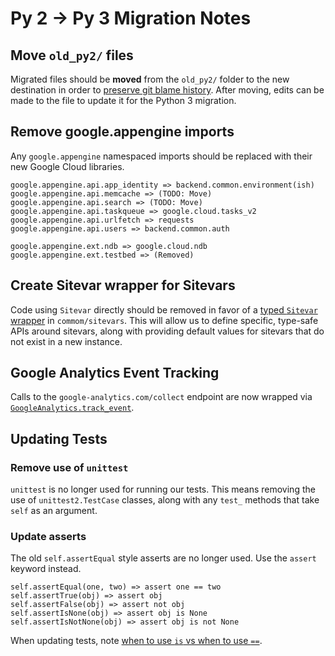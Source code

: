 # Py 2 -> Py 3 Migration Notes

## Move `old_py2/` files
Migrated files should be **moved** from the `old_py2/` folder to the new destination in order to [preserve git blame history](https://github.com/the-blue-alliance/the-blue-alliance/blame/py3/src/backend/common/models/sitevar.py). After moving, edits can be made to the file to update it for the Python 3 migration.

## Remove google.appengine imports
Any `google.appengine` namespaced imports should be replaced with their new Google Cloud libraries.

```
google.appengine.api.app_identity => backend.common.environment(ish)
google.appengine.api.memcache => (TODO: Move)
google.appengine.api.search => (TODO: Move)
google.appengine.api.taskqueue => google.cloud.tasks_v2
google.appengine.api.urlfetch => requests
google.appengine.api.users => backend.common.auth

google.appengine.ext.ndb => google.cloud.ndb
google.appengine.ext.testbed => (Removed)
```

## Create Sitevar wrapper for Sitevars
Code using `Sitevar` directly should be removed in favor of a [typed `Sitevar` wrapper](https://github.com/the-blue-alliance/the-blue-alliance/tree/py3/src/backend/common/sitevars) in `commom/sitevars`.  This will allow us to define specific, type-safe APIs around sitevars, along with providing default values for sitevars that do not exist in a new instance.

## Google Analytics Event Tracking
Calls to the `google-analytics.com/collect` endpoint are now wrapped via [`GoogleAnalytics.track_event`](https://github.com/the-blue-alliance/the-blue-alliance/blob/py3/src/backend/common/google_analytics.py).

## Updating Tests

### Remove use of `unittest`

`unittest` is no longer used for running our tests. This means removing the use of `unittest2.TestCase` classes, along with any `test_` methods that take `self` as an argument.

### Update asserts

The old `self.assertEqual` style asserts are no longer used. Use the `assert` keyword instead.

```
self.assertEqual(one, two) => assert one == two
self.assertTrue(obj) => assert obj
self.assertFalse(obj) => assert not obj
self.assertIsNone(obj) => assert obj is None
self.assertIsNotNone(obj) => assert obj is not None
```

When updating tests, note [when to use `is` vs when to use `==`](https://stackoverflow.com/a/15008404/537341).
